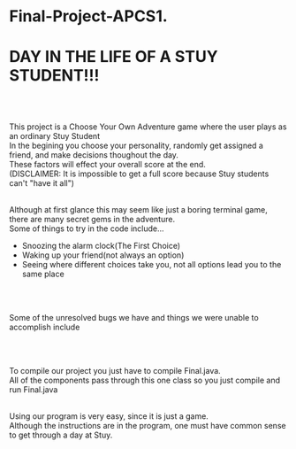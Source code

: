 # Final-Project-APCS1.

<h1><b> DAY IN THE LIFE OF A STUY STUDENT!!!</b> </h1><br><br>

This project is a Choose Your Own Adventure game where the user plays as an ordinary Stuy Student<br>
In the begining you choose your personality, randomly get assigned a friend, and make decisions thoughout the day.<br>
These factors will effect your overall score at the end.<br>
(DISCLAIMER: It is impossible to get a full score because Stuy students can't "have it all")<br><br>

Although at first glance this may seem like just a boring terminal game, there are many secret gems in the adventure.<br>
Some of things to try in the code include...
<ul>
<li>Snoozing the alarm clock(The First Choice)</li>
<li>Waking up your friend(not always an option)</li>
<li>Seeing where different choices take you, not all options lead you to the same place</li>
</ul>
<br><br>


Some of the unresolved bugs we have and things we were unable to accomplish include
<ul>

</ul>
<br><br>

To compile our project you just have to compile Final.java.<br> 
All of the components pass through this one class so you just compile and run Final.java<br><br>

Using our program is very easy, since it is just a game.<br>
Although the instructions are in the program, one must have common sense to get through a day at Stuy.<br>

